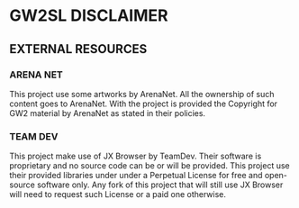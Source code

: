 # GW2SL DISCLAIMER

## EXTERNAL RESOURCES

### ARENA NET

This project use some artworks by ArenaNet. All the ownership of such content goes to ArenaNet. 
With the project is provided the Copyright for GW2 material by ArenaNet as stated in their policies.

### TEAM DEV

This project make use of JX Browser by TeamDev. Their software is proprietary and no source code can be or will be provided.
This project use their provided libraries under under a Perpetual License for free and open-source software only. 
Any fork of this project that will still use JX Browser will need to request such License or a paid one otherwise.
